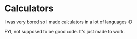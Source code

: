 # Calculators
I was very bored so I made calculators in a lot of languages :D

FYI, not supposed to be good code. It's just made to work.
